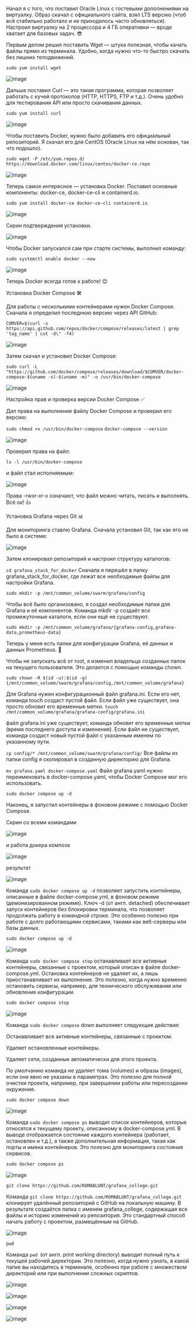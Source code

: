 Начал я с того, что поставил Oracle Linux с гостевыми дополнениями на виртуалку. Образ скачал с официального сайта, взял LTS версию (чтоб всё стабильно работало и не приходилось часто обновляться). Настроил виртуалку на 2 процессора и 4 ГБ оперативки — вроде хватает для базовых задач. 😎

Первым делом решил поставить Wget — штука полезная, чтобы качать файлы прямо из терминала. Удобно, когда нужно что-то быстро скачать без лишних телодвижений.

`sudo yum install wget`

![image](https://github.com/user-attachments/assets/ef61a945-3287-4ee3-aa48-94c418fb0c5e)

Дальше поставил Curl — это такая программа, которая позволяет работать с кучей протоколов (HTTP, HTTPS, FTP и т.д.). Очень удобно для тестирования API или просто скачивания данных.

`sudo yum install curl`

![image](https://github.com/user-attachments/assets/6d697f85-57ad-49eb-843f-6ae5a95c886a)

Чтобы поставить Docker, нужно было добавить его официальный репозиторий. Я скачал его для CentOS (Oracle Linux на нём основан, так что подошло).

`sudo wget -P /etc/yum.repos.d/ https://download.docker.com/linux/centos/docker-ce.repo`

![image](https://github.com/user-attachments/assets/e2347def-9502-40df-a41c-cc4fd0e1e566)


Теперь самое интересное — установка Docker. Поставил основные компоненты: docker-ce, docker-ce-cli и containerd.io.

`sudo yum install docker-ce docker-ce-cli containerd.io`

![image](https://github.com/user-attachments/assets/648e5b26-46b1-417d-84f1-beabaee19e1c)

Скрин подтверждения установки.

![image](https://github.com/user-attachments/assets/c2e5c377-efd8-46a2-8e7c-5787480c3c43)

Чтобы Docker запускался сам при старте системы, выполнил команду:

`sudo systemctl enable docker --now`

![image](https://github.com/user-attachments/assets/124d6187-7412-4bcb-bc84-f0418f5a2bb3)

Теперь Docker всегда готов к работе! 😊

Установка Docker Compose 🛠️

Для работы с несколькими контейнерами нужен Docker Compose. Сначала я определил последнюю версию через API GitHub:

`COMVER=$(curl -s https://api.github.com/repos/docker/compose/releases/latest | grep 'tag_name' | cut -d\" -f4)`

![image](https://github.com/user-attachments/assets/f256970e-f5c5-4676-94a7-1523d006bf24)

Затем скачал и установил Docker Compose:

`sudo curl -L "https://github.com/docker/compose/releases/download/$COMVER/docker-compose-$(uname -s)-$(uname -m)" -o /usr/bin/docker-compose`

![image](https://github.com/user-attachments/assets/2ede5873-9bec-4188-9957-614a0bbb3b57)


Настройка прав и проверка версии Docker Compose ✅

Дал права на выполнение файлу Docker Compose и проверил его версию:

`sudo chmod +x /usr/bin/docker-compose`
`docker-compose --version`

![image](https://github.com/user-attachments/assets/82f9588f-212c-42b4-9b84-370413fe4733)

Проверил права на файл:

`ls -l /usr/bin/docker-compose`

и файл стал исполняемым:

![image](https://github.com/user-attachments/assets/7d1db63a-96c4-4c36-8d9e-2837c4f63ba0)

Права -rwxr-xr-x означают, что файл можно читать, писать и выполнять. Всё ок! 👍

Установка Grafana через Git 📊

Для мониторинга ставлю Grafana. Сначала установил Git, так как его не было в системе:

![image](https://github.com/user-attachments/assets/94eea3b0-67e7-46da-a888-c30b59182c88)

Затем клонировал репозиторий и настроил структуру каталогов:

`cd grafana_stack_for_docker`
Сначала я перешёл в папку grafana_stack_for_docker, где лежат все необходимые файлы для настройки Grafana.

`sudo mkdir -p /mnt/common_volume/swarm/grafana/config`

Чтобы всё было организовано, я создал необходимые папки для Grafana и её компонентов. Команда mkdir -p создаёт все промежуточные каталоги, если они ещё не существуют.

`sudo mkdir -p /mnt/common_volume/grafana/{grafana-config,grafana-data,prometheus-data}`

Теперь у меня есть папки для конфигурации Grafana, её данных и данных Prometheus. 📁

Чтобы не запускать всё от root, я изменил владельца созданных папок на текущего пользователя. Это делается с помощью команды chown.

`sudo chown -R $(id -u):$(id -g) {/mnt/common_volume/swarm/grafana/config,/mnt/common_volume/grafana}`

Для Grafana нужен конфигурационный файл grafana.ini. Если его нет, команда touch создаст пустой файл. Если файл уже существует, она просто обновит его временные метки.
`touch /mnt/common_volume/grafana/grafana-config/grafana.ini`

файл grafana.ini уже существует, команда обновит его временные метки (время последнего доступа и изменения). Если файл не существует, команда создаст новый пустой файл с указанным именем по указанному пути.

`cp config/* /mnt/common_volume/swarm/grafana/config/`
Все файлы из папки config я скопировал в созданную директорию для Grafana.

`mv grafana.yaml docker-compose.yaml` 
Файл grafana.yaml нужно переименовать в docker-compose.yaml, чтобы Docker Compose мог его использовать.

`sudo docker compose up -d`

Наконец, я запустил контейнеры в фоновом режиме с помощью Docker Compose.

Скрин со всеми командами

![image](https://github.com/user-attachments/assets/119098bf-5747-4736-a7fd-894536d8033e)

и работа докера композа

![image](https://github.com/user-attachments/assets/f2cc0f46-d72f-44eb-b148-6fffe6f11042)

результат

![image](https://github.com/user-attachments/assets/0ae262c5-5e60-46aa-8c51-ebfe0dd45e13)

Команда `sudo docker compose up -d` позволяет запустить контейнеры, описанные в файле docker-compose.yml, в фоновом режиме (демонизированном режиме). Ключ -d (от англ. detached) обеспечивает запуск контейнеров без блокировки терминала, что позволяет продолжать работу в командной строке. Это особенно полезно при работе с долго работающими сервисами, такими как веб-серверы или базы данных.

`sudo docker compose up -d`

![image](https://github.com/user-attachments/assets/24673996-0732-4972-bb19-ea4a7840255c)

Команда `sudo docker compose stop` останавливает все активные контейнеры, связанные с проектом, который описан в файле docker-compose.yml. Остановка контейнеров не удаляет их, а лишь приостанавливает их выполнение. Это полезно, когда нужно временно остановить сервисы, например, для технического обслуживания или обновления конфигурации.

`sudo docker compose stop`

![image](https://github.com/user-attachments/assets/458355d2-e2dc-4049-a59a-672fd5664522)

Команда `sudo docker compose` down выполняет следующие действия:

Останавливает все активные контейнеры, связанные с проектом.

Удаляет остановленные контейнеры.

Удаляет сети, созданные автоматически для этого проекта.

По умолчанию команда не удаляет тома (volumes) и образы (images), если они явно не указаны в параметрах. Это полезно для полной очистки проекта, например, при завершении работы или пересоздании окружения.

`sudo docker compose down`

![image](https://github.com/user-attachments/assets/ff5f6f74-5145-4514-be2d-baf77e7a59fc)

Команда `sudo docker compose ps` выводит список контейнеров, которые относятся к текущему проекту, описанному в docker-compose.yml. В выводе отображается состояние каждого контейнера (работает, остановлен и т.д.), а также дополнительная информация, такая как порты и имена контейнеров. Это полезно для мониторинга состояния сервисов.

`sudo docker compose ps`

![image](https://github.com/user-attachments/assets/223897b0-3257-4a4b-b833-30cd0f179311)

`git clone https://github.com/ROMABLUNT/grafana_college.git`

Команда `git clone https://github.com/ROMABLUNT/grafana_college.git` клонирует удалённый репозиторий с GitHub на локальную машину. В результате создаётся папка с именем grafana_college, содержащая все файлы и историю изменений из репозитория. Это стандартный способ начать работу с проектом, размещённым на GitHub.

![image](https://github.com/user-attachments/assets/b6088044-75f3-46f9-bfa6-8b49dedf306f)

`pwd`

Команда `pwd `(от англ. print working directory) выводит полный путь к текущей рабочей директории. Это полезно, когда нужно узнать, в какой папке вы находитесь в терминале, особенно при работе с множеством директорий или при выполнении сложных скриптов.

![image](https://github.com/user-attachments/assets/93155505-c60b-4566-afa7-ca13a53f4a1c)




![image](https://github.com/user-attachments/assets/3d9d16f3-8c55-42fc-9c30-3ed4b1654c2f)


![image](https://github.com/user-attachments/assets/6d17ff63-6b92-494d-a6ed-b2a6f47c3053)


![image](https://github.com/user-attachments/assets/79de452c-6524-4d9b-bf29-e8a09d19aa61)







